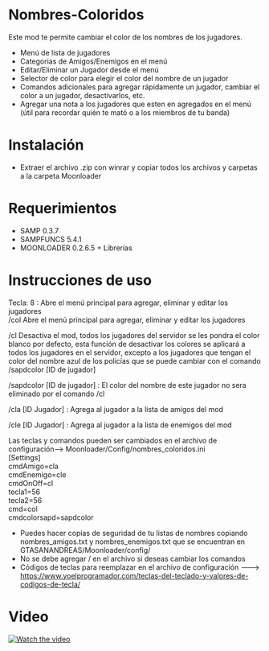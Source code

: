 # Nombres-Coloridos
Este mod te permite cambiar el color de los nombres de los jugadores.

* Menú de lista de jugadores
* Categorias de Amigos/Enemigos en el menú
* Editar/Eliminar un Jugador desde el menú
* Selector de color para elegir el color del nombre de un jugador
* Comandos adicionales para agregar rápidamente un jugador, cambiar el color a un jugador, desactivarlos, etc.
* Agregar una nota a los jugadores que esten en agregados en el menú (útil para recordar quién te mató o a los miembros de tu banda)
# Instalación
* Extraer el archivo .zip con winrar y copiar todos los archivos y carpetas a la carpeta Moonloader
# Requerimientos
* SAMP 0.3.7
* SAMPFUNCS 5.4.1
* MOONLOADER 0.2.6.5 + Librerias 

# Instrucciones de uso
Tecla: 8 : Abre el menú principal para agregar, eliminar y editar los jugadores\
/col Abre el menú principal para agregar, eliminar y editar los jugadores

/cl Desactiva el mod, todos los jugadores del servidor se les pondra el color blanco por defecto, esta función de desactivar los colores se aplicará a todos los jugadores en el servidor, excepto a los jugadores que tengan el color del nombre azul de los policías que se puede cambiar con el comando /sapdcolor [ID de jugador]

/sapdcolor [ID de jugador] : El color del nombre de este jugador no sera eliminado por el comando /cl

/cla [ID Jugador] : Agrega al jugador a la lista de amigos del mod

/cle [ID Jugador] : Agrega al jugador a la lista de enemigos del mod

Las teclas y comandos pueden ser cambiados en el archivo de configuración--> Moonloader/Config/nombres_coloridos.ini\
[Settings]\
cmdAmigo=cla\
cmdEnemigo=cle\
cmdOnOff=cl\
tecla1=56\
tecla2=56\
cmd=col\
cmdcolorsapd=sapdcolor
* Puedes hacer copias de seguridad de tu listas de nombres copiando nombres_amigos.txt y nombres_enemigos.txt que se encuentran en GTASANANDREAS/Moonloader/config/
* No se debe agregar / en el archivo si deseas cambiar los comandos
* Códigos de teclas para reemplazar en el archivo de configuración ---> https://www.yoelprogramador.com/teclas-del-teclado-y-valores-de-codigos-de-tecla/

# Video
[![Watch the video](https://img.youtube.com/vi/T-D1KVIuvjA/maxresdefault.jpg)](https://youtu.be/auYZCkpPGHQ)
